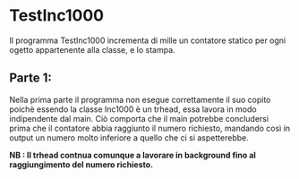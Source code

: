 # TestInc1000

Il programma TestInc1000 incrementa di mille un contatore statico per ogni ogetto appartenente alla classe, e lo stampa.

## Parte 1:

Nella prima parte il programma non esegue correttamente il suo copito poichè essendo la classe Inc1000 è un trhead, essa lavora in modo indipendente dal main. Ciò comporta che il main potrebbe concludersi prima che il contatore abbia raggiunto il numero richiesto, mandando così in output un numero molto inferiore a quello che ci si aspetterebbe.

**NB : Il trhead contnua comunque a lavorare in background fino al raggiungimento del numero richiesto.**

